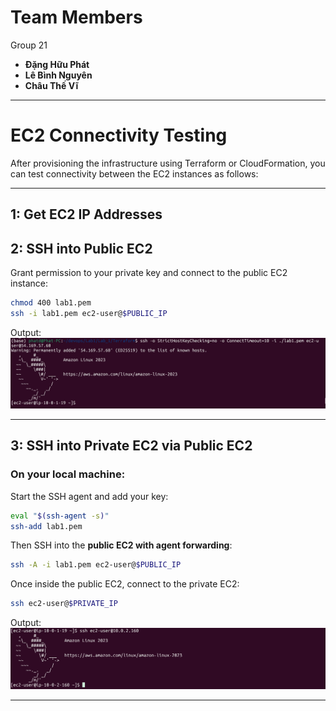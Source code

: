 # Team Members
Group 21
- **Đặng Hữu Phát** 
- **Lê Bình Nguyên** 
- **Châu Thế Vĩ**

---

# EC2 Connectivity Testing

After provisioning the infrastructure using Terraform or CloudFormation, you can test connectivity between the EC2 instances as follows:

---

## 1: Get EC2 IP Addresses


## 2: SSH into Public EC2

Grant permission to your private key and connect to the public EC2 instance:

```bash
chmod 400 lab1.pem
ssh -i lab1.pem ec2-user@$PUBLIC_IP
```

Output:
![SSH to Public EC2](./docs/terrafrom_ssh_to_public_ec2.png)

---

## 3: SSH into Private EC2 via Public EC2

### On your local machine:

Start the SSH agent and add your key:

```bash
eval "$(ssh-agent -s)"
ssh-add lab1.pem
```

Then SSH into the **public EC2 with agent forwarding**:

```bash
ssh -A -i lab1.pem ec2-user@$PUBLIC_IP
```

Once inside the public EC2, connect to the private EC2:

```bash
ssh ec2-user@$PRIVATE_IP
```

Output:
![SSH to Private EC2](./docs/terraform_ssh_to_private_ec2_from_public_ec2.png)

---


